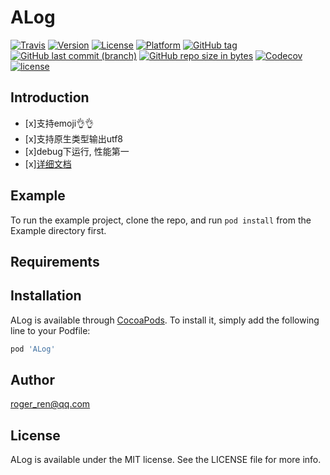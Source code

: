 # ALog

[![Travis](https://img.shields.io/travis/RogerAbyss/ALog.svg)](https://travis-ci.org/RogerAbyss/ALog)
[![Version](https://img.shields.io/cocoapods/v/ALog.svg?style=flat)](http://cocoapods.org/pods/ALog)
[![License](https://img.shields.io/cocoapods/l/ALog.svg?style=flat)](http://cocoapods.org/pods/ALog)
[![Platform](https://img.shields.io/cocoapods/p/ALog.svg?style=flat)](http://cocoapods.org/pods/ALog)
[![GitHub tag](https://img.shields.io/github/tag/RogerAbyss/ALog.svg)](https://github.com/RogerAbyss/ALog)
[![GitHub last commit (branch)](https://img.shields.io/github/last-commit/RogerAbyss/ALog.svg)](https://github.com/RogerAbyss/ALog)
[![GitHub repo size in bytes](https://img.shields.io/github/repo-size/RogerAbyss/ALog.svg)](https://github.com/RogerAbyss/ALog)
[![Codecov](https://img.shields.io/codecov/c/github/RogerAbyss/ALog.svg)](https://codecov.io/gh/RogerAbyss/ALog)
[![license](https://img.shields.io/github/license/RogerAbyss/ALog.svg)](https://github.com/RogerAbyss/ALog/LICENSE)

## Introduction

 - [x]支持emoji:ok_hand::ok_hand:
 - [x]支持原生类型输出utf8
 - [x]debug下运行, 性能第一
 - [x][详细文档](https://github.com/RogerAbyss/ALog/tree/master/docs)

## Example

To run the example project, clone the repo, and run `pod install` from the Example directory first.

## Requirements

## Installation

ALog is available through [CocoaPods](http://cocoapods.org). To install
it, simply add the following line to your Podfile:

```ruby
pod 'ALog'
```

## Author

roger_ren@qq.com

## License

ALog is available under the MIT license. See the LICENSE file for more info.
